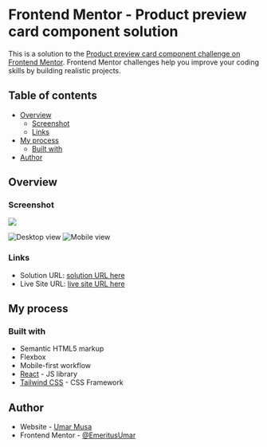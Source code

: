 # Frontend Mentor - Product preview card component solution

This is a solution to the [Product preview card component challenge on Frontend Mentor](https://www.frontendmentor.io/challenges/product-preview-card-component-GO7UmttRfa). Frontend Mentor challenges help you improve your coding skills by building realistic projects.  

## Table of contents

- [Overview](#overview)
  - [Screenshot](#screenshot)
  - [Links](#links)
- [My process](#my-process)
  - [Built with](#built-with)
- [Author](#author)


## Overview

### Screenshot

![](./screenshot.jpg)

![Desktop view](https://user-images.githubusercontent.com/90206214/189895484-6ef8962f-5bc0-4c42-8a09-2ca2ff88c108.PNG)
![Mobile view](https://user-images.githubusercontent.com/90206214/189895496-3b6fd4f0-dd6c-434b-80c3-1a307c21f3f8.PNG)



### Links

- Solution URL: [solution URL here](https://github.com/EmeritusUmar/qr-code-component-main)
- Live Site URL: [live site URL here](https://product-preview-card-component-umar.netlify.app/)

## My process

### Built with

- Semantic HTML5 markup
- Flexbox
- Mobile-first workflow
- [React](https://reactjs.org/) - JS library
- [Tailwind CSS](https://tailwindcss.com/) - CSS Framework

## Author

- Website - [Umar Musa](https://umarmusa.netlify.app/)
- Frontend Mentor - [@EmeritusUmar](https://www.frontendmentor.io/profile/EmeritusUmar)
